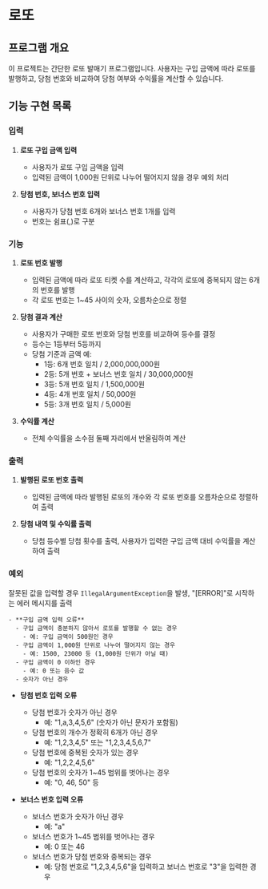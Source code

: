 # 로또

## 프로그램 개요  
이 프로젝트는 간단한 로또 발매기 프로그램입니다. 사용자는 구입 금액에 따라 로또를 발행하고, 당첨 번호와 비교하여 당첨 여부와 수익률을 계산할 수 있습니다.

## 기능 구현 목록

### 입력
1. **로또 구입 금액 입력**  
   - 사용자가 로또 구입 금액을 입력
   - 입력된 금액이 1,000원 단위로 나누어 떨어지지 않을 경우 예외 처리

2. **당첨 번호, 보너스 번호 입력**  
   - 사용자가 당첨 번호 6개와 보너스 번호 1개를 입력
   - 번호는 쉼표(,)로 구분

### 기능
1. **로또 번호 발행**  
   - 입력된 금액에 따라 로또 티켓 수를 계산하고, 각각의 로또에 중복되지 않는 6개의 번호를 발행
   - 각 로또 번호는 1~45 사이의 숫자, 오름차순으로 정렬

2. **당첨 결과 계산**  
   - 사용자가 구매한 로또 번호와 당첨 번호를 비교하여 등수를 결정
   - 등수는 1등부터 5등까지
   - 당첨 기준과 금액 예:
     - 1등: 6개 번호 일치 / 2,000,000,000원
     - 2등: 5개 번호 + 보너스 번호 일치 / 30,000,000원
     - 3등: 5개 번호 일치 / 1,500,000원
     - 4등: 4개 번호 일치 / 50,000원
     - 5등: 3개 번호 일치 / 5,000원

3. **수익률 계산** 
   - 전체 수익률을 소수점 둘째 자리에서 반올림하여 계산

### 출력
1. **발행된 로또 번호 출력**
   - 입력된 금액에 따라 발행된 로또의 개수와 각 로또 번호를 오름차순으로 정렬하여 출력

2. **당첨 내역 및 수익률 출력**
   - 당첨 등수별 당첨 횟수를 출력, 사용자가 입력한 구입 금액 대비 수익률을 계산하여 출력

### 예외
  잘못된 값을 입력할 경우 `IllegalArgumentException`을 발생, "[ERROR]"로 시작하는 에러 메시지를 출력

    - **구입 금액 입력 오류**
      - 구입 금액이 충분하지 않아서 로또를 발행할 수 없는 경우
        - 예: 구입 금액이 500원인 경우 
      - 구입 금액이 1,000원 단위로 나누어 떨어지지 않는 경우
        - 예: 1500, 23000 등 (1,000원 단위가 아닐 때)
      - 구입 금액이 0 이하인 경우
        - 예: 0 또는 음수 값
      - 숫자가 아닌 경우

   - **당첨 번호 입력 오류**
     - 당첨 번호가 숫자가 아닌 경우
       - 예: "1,a,3,4,5,6" (숫자가 아닌 문자가 포함됨)
     - 당첨 번호의 개수가 정확히 6개가 아닌 경우
       - 예: "1,2,3,4,5" 또는 "1,2,3,4,5,6,7"
     - 당첨 번호에 중복된 숫자가 있는 경우
       - 예: "1,2,2,4,5,6"
     - 당첨 번호의 숫자가 1~45 범위를 벗어나는 경우
       - 예: "0, 46, 50" 등

   - **보너스 번호 입력 오류**
     - 보너스 번호가 숫자가 아닌 경우
       - 예: "a"
     - 보너스 번호가 1~45 범위를 벗어나는 경우
       - 예: 0 또는 46
     - 보너스 번호가 당첨 번호와 중복되는 경우
       - 예: 당첨 번호로 "1,2,3,4,5,6"을 입력하고 보너스 번호로 "3"을 입력한 경우
